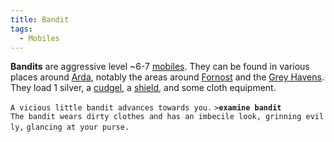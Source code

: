```yaml
---
title: Bandit
tags:
  - Mobiles
---
```

**Bandits** are aggressive level ~6-7 [mobiles](mobile "wikilink"). They
can be found in various places around [Arda](Arda "wikilink"), notably
the areas around [Fornost](Fornost "wikilink") and the [Grey
Havens](Grey_Havens "wikilink"). They load 1 silver, a
[cudgel](cudgel "wikilink"), a [shield](shield "wikilink"), and some
cloth equipment.

`A vicious little bandit advances towards you.`
`>`**`examine bandit`**
`The bandit wears dirty clothes and has an imbecile look, grinning evilly,`
`glancing at your purse.`

